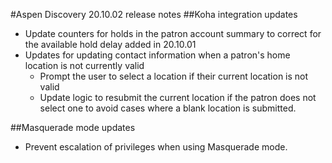 #Aspen Discovery 20.10.02 release notes
##Koha integration updates
- Update counters for holds in the patron account summary to correct for the available hold delay added in 20.10.01
- Updates for updating contact information when a patron's home location is not currently valid
  - Prompt the user to select a location if their current location is not valid
  - Update logic to resubmit the current location if the patron does not select one to avoid cases where a blank location is submitted.
  
##Masquerade mode updates
- Prevent escalation of privileges when using Masquerade mode. 